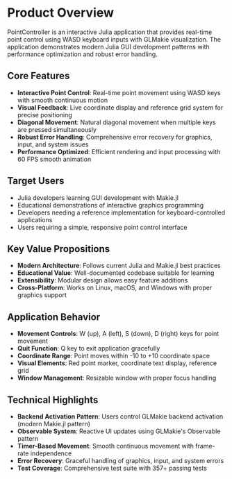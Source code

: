 # Product Overview

PointController is an interactive Julia application that provides real-time point control using WASD keyboard inputs with GLMakie visualization. The application demonstrates modern Julia GUI development patterns with performance optimization and robust error handling.

## Core Features

- **Interactive Point Control**: Real-time point movement using WASD keys with smooth continuous motion
- **Visual Feedback**: Live coordinate display and reference grid system for precise positioning  
- **Diagonal Movement**: Natural diagonal movement when multiple keys are pressed simultaneously
- **Robust Error Handling**: Comprehensive error recovery for graphics, input, and system issues
- **Performance Optimized**: Efficient rendering and input processing with 60 FPS smooth animation

## Target Users

- Julia developers learning GUI development with Makie.jl
- Educational demonstrations of interactive graphics programming
- Developers needing a reference implementation for keyboard-controlled applications
- Users requiring a simple, responsive point control interface

## Key Value Propositions

- **Modern Architecture**: Follows current Julia and Makie.jl best practices
- **Educational Value**: Well-documented codebase suitable for learning
- **Extensibility**: Modular design allows easy feature additions
- **Cross-Platform**: Works on Linux, macOS, and Windows with proper graphics support

## Application Behavior

- **Movement Controls**: W (up), A (left), S (down), D (right) keys for point movement
- **Quit Function**: Q key to exit application gracefully
- **Coordinate Range**: Point moves within -10 to +10 coordinate space
- **Visual Elements**: Red point marker, coordinate text display, reference grid
- **Window Management**: Resizable window with proper focus handling

## Technical Highlights

- **Backend Activation Pattern**: Users control GLMakie backend activation (modern Makie.jl pattern)
- **Observable System**: Reactive UI updates using GLMakie's Observable pattern
- **Timer-Based Movement**: Smooth continuous movement with frame-rate independence
- **Error Recovery**: Graceful handling of graphics, input, and system errors
- **Test Coverage**: Comprehensive test suite with 357+ passing tests